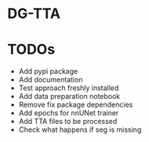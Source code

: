 # DG-TTA

# TODOs
* Add pypi package
* Add documentation
* Test approach freshly installed
* Add data preparation notebook
* Remove fix package dependencies
* Add epochs for nnUNet trainer
* Add TTA files to be processed
* Check what happens if seg is missing
